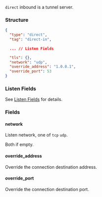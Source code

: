 `direct` inbound is a tunnel server.

### Structure

```json
{
  "type": "direct",
  "tag": "direct-in",
  
  ... // Listen Fields

  "tls": {},
  "network": "udp",
  "override_address": "1.0.0.1",
  "override_port": 53
}
```

### Listen Fields

See [Listen Fields](/configuration/shared/listen/) for details.

### Fields

#### network

Listen network, one of `tcp` `udp`.

Both if empty.

#### override_address

Override the connection destination address.

#### override_port

Override the connection destination port.